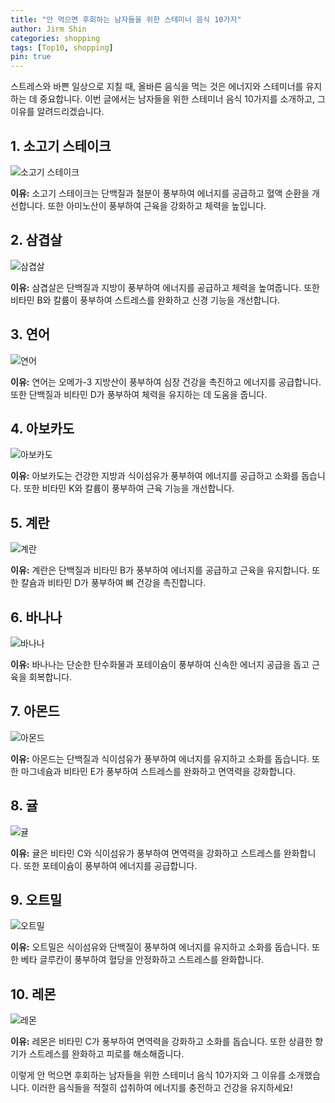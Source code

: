 ```yaml
---
title: "안 먹으면 후회하는 남자들을 위한 스테미너 음식 10가지"
author: Jirm Shin
categories: shopping
tags: [Top10, shopping]
pin: true
---
```


스트레스와 바쁜 일상으로 지칠 때, 올바른 음식을 먹는 것은 에너지와 스테미너를 유지하는 데 중요합니다. 이번 글에서는 남자들을 위한 스테미너 음식 10가지를 소개하고, 그 이유를 알려드리겠습니다.

## 1. 소고기 스테이크

![소고기 스테이크](https://source.unsplash.com/1600x900/?steak)

**이유:** 소고기 스테이크는 단백질과 철분이 풍부하여 에너지를 공급하고 혈액 순환을 개선합니다. 또한 아미노산이 풍부하여 근육을 강화하고 체력을 높입니다.

## 2. 삼겹살

![삼겹살](https://source.unsplash.com/1600x900/?samgyeopsal)

**이유:** 삼겹살은 단백질과 지방이 풍부하여 에너지를 공급하고 체력을 높여줍니다. 또한 비타민 B와 칼륨이 풍부하여 스트레스를 완화하고 신경 기능을 개선합니다.

## 3. 연어

![연어](https://source.unsplash.com/1600x900/?salmon)

**이유:** 연어는 오메가-3 지방산이 풍부하여 심장 건강을 촉진하고 에너지를 공급합니다. 또한 단백질과 비타민 D가 풍부하여 체력을 유지하는 데 도움을 줍니다.

## 4. 아보카도

![아보카도](https://source.unsplash.com/1600x900/?avocado)

**이유:** 아보카도는 건강한 지방과 식이섬유가 풍부하여 에너지를 공급하고 소화를 돕습니다. 또한 비타민 K와 칼륨이 풍부하여 근육 기능을 개선합니다.

## 5. 계란

![계란](https://source.unsplash.com/1600x900/?egg)

**이유:** 계란은 단백질과 비타민 B가 풍부하여 에너지를 공급하고 근육을 유지합니다. 또한 칼슘과 비타민 D가 풍부하여 뼈 건강을 촉진합니다.

## 6. 바나나

![바나나](https://source.unsplash.com/1600x900/?banana)

**이유:** 바나나는 단순한 탄수화물과 포테이슘이 풍부하여 신속한 에너지 공급을 돕고 근육을 회복합니다.

## 7. 아몬드

![아몬드](https://source.unsplash.com/1600x900/?almonds)

**이유:** 아몬드는 단백질과 식이섬유가 풍부하여 에너지를 유지하고 소화를 돕습니다. 또한 마그네슘과 비타민 E가 풍부하여 스트레스를 완화하고 면역력을 강화합니다.

## 8. 귤

![귤](https://source.unsplash.com/1600x900/?orange)

**이유:** 귤은 비타민 C와 식이섬유가 풍부하여 면역력을 강화하고 스트레스를 완화합니다. 또한 포테이슘이 풍부하여 에너지를 공급합니다.

## 9. 오트밀

![오트밀](https://source.unsplash.com/1600x900/?oatmeal)

**이유:** 오트밀은 식이섬유와 단백질이 풍부하여 에너지를 유지하고 소화를 돕습니다. 또한 베타 글루칸이 풍부하여 혈당을 안정화하고 스트레스를 완화합니다.

## 10. 레몬

![레몬](https://source.unsplash.com/1600x900/?lemon)

**이유:** 레몬은 비타민 C가 풍부하여 면역력을 강화하고 소화를 돕습니다. 또한 상큼한 향기가 스트레스를 완화하고 피로를 해소해줍니다.

이렇게 안 먹으면 후회하는 남자들을 위한 스테미너 음식 10가지와 그 이유를 소개했습니다. 이러한 음식들을 적절히 섭취하여 에너지를 충전하고 건강을 유지하세요!

